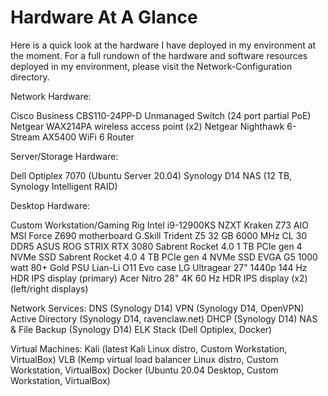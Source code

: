 # Hardware At A Glance

Here is a quick look at the hardware I have deployed in my environment at the moment. For a full rundown of the
hardware and software resources deployed in my environment, please visit the Network-Configuration directory. 

Network Hardware: 

Cisco Business CBS110-24PP-D Unmanaged Switch (24 port partial PoE)
Netgear WAX214PA wireless access point (x2)
Netgear Nighthawk 6-Stream AX5400 WiFi 6 Router

Server/Storage Hardware: 

Dell Optiplex 7070 (Ubuntu Server 20.04)
Synology D14 NAS (12 TB, Synology Intelligent RAID)

Desktop Hardware:

Custom Workstation/Gaming Rig
Intel i9-12900KS
NZXT Kraken Z73 AIO
MSI Force Z690 motherboard
G.Skill Trident Z5 32 GB 6000 MHz CL 30 DDR5
ASUS ROG STRIX RTX 3080
Sabrent Rocket 4.0 1 TB PCIe gen 4 NVMe SSD
Sabrent Rocket 4.0 4 TB PCIe gen 4 NVMe SSD
EVGA G5 1000 watt 80+ Gold PSU
Lian-Li O11 Evo case
LG Ultragear 27" 1440p 144 Hz HDR IPS display (primary)
Acer Nitro 28" 4K 60 Hz HDR IPS display (x2) (left/right displays)

Network Services:
DNS (Synology D14)
VPN (Synology D14, OpenVPN)
Active Directory (Synology D14, ravenclaw.net)
DHCP (Synology D14)
NAS & File Backup (Synology D14)
ELK Stack (Dell Optiplex, Docker)

Virtual Machines: 
Kali (latest Kali Linux distro, Custom Workstation, VirtualBox)
VLB (Kemp virtual load balancer Linux distro, Custom Workstation, VirtualBox)
Docker (Ubuntu 20.04 Desktop, Custom Workstation, VirtualBox)
